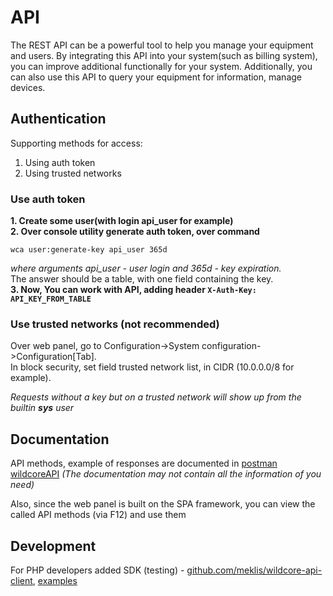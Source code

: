 # API
The REST API can be a powerful tool to help you manage your equipment and users. By integrating this API into your system(such as billing system), you can improve additional functionally for your system.
Additionally, you can also use this API to query your equipment for information, manage devices. 


## Authentication
Supporting methods for access:

1. Using auth token 
2. Using trusted networks 


### Use auth token
**1. Create some user(with login api_user for example)**    
**2. Over console utility generate auth token, over command**     
```shell linenums="1"
wca user:generate-key api_user 365d
```
_where arguments api_user - user login and 365d - key expiration._     
The answer should be a table, with one field containing the key.     
**3. Now, You can work with API, adding header `X-Auth-Key: API_KEY_FROM_TABLE`**

### Use trusted networks (not recommended)
Over web panel, go to Configuration->System configuration->Configuration[Tab].      
In block security, set field trusted network list, in CIDR (10.0.0.0/8 for example).   

_Requests without a key but on a trusted network will show up from the builtin **sys** user_    

## Documentation
API methods, example of responses are documented in [postman wildcoreAPI](https://documenter.getpostman.com/view/6612340/TWDRqyW4) _(The documentation may not contain all the information of you need)_     
      
Also, since the web panel is built on the SPA framework, you can view the called API methods (via F12) and use them

## Development 
For PHP developers added SDK (testing) - [github.com/meklis/wildcore-api-client](https://github.com/meklis/wildcore-api-client), [examples](https://github.com/meklis/wildcore-api-client/tree/master/examples)    

